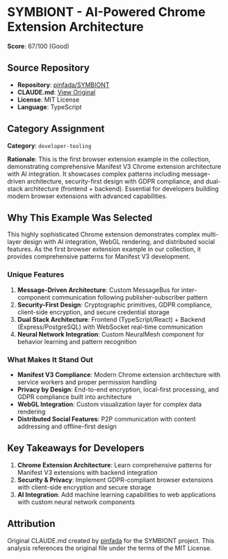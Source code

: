 # SYMBIONT - AI-Powered Chrome Extension Architecture

**Score**: 67/100 (Good)

## Source Repository

- **Repository**: [pinfada/SYMBIONT](https://github.com/pinfada/SYMBIONT)
- **CLAUDE.md**: [View Original](https://github.com/pinfada/SYMBIONT/blob/main/CLAUDE.md)
- **License**: MIT License
- **Language**: TypeScript

## Category Assignment

**Category**: `developer-tooling`

**Rationale**: This is the first browser extension example in the collection, demonstrating comprehensive Manifest V3 Chrome extension architecture with AI integration. It showcases complex patterns including message-driven architecture, security-first design with GDPR compliance, and dual-stack architecture (frontend + backend). Essential for developers building modern browser extensions with advanced capabilities.

## Why This Example Was Selected

This highly sophisticated Chrome extension demonstrates complex multi-layer design with AI integration, WebGL rendering, and distributed social features. As the first browser extension example in our collection, it provides comprehensive patterns for Manifest V3 development.

### Unique Features

1. **Message-Driven Architecture**: Custom MessageBus for inter-component communication following publisher-subscriber pattern
2. **Security-First Design**: Cryptographic primitives, GDPR compliance, client-side encryption, and secure credential storage
3. **Dual Stack Architecture**: Frontend (TypeScript/React) + Backend (Express/PostgreSQL) with WebSocket real-time communication
4. **Neural Network Integration**: Custom NeuralMesh component for behavior learning and pattern recognition

### What Makes It Stand Out

- **Manifest V3 Compliance**: Modern Chrome extension architecture with service workers and proper permission handling
- **Privacy by Design**: End-to-end encryption, local-first processing, and GDPR compliance built into architecture
- **WebGL Integration**: Custom visualization layer for complex data rendering
- **Distributed Social Features**: P2P communication with content addressing and offline-first design

## Key Takeaways for Developers

1. **Chrome Extension Architecture**: Learn comprehensive patterns for Manifest V3 extensions with backend integration
2. **Security & Privacy**: Implement GDPR-compliant browser extensions with client-side encryption and secure storage
3. **AI Integration**: Add machine learning capabilities to web applications with custom neural network components

## Attribution

Original CLAUDE.md created by [pinfada](https://github.com/pinfada) for the SYMBIONT project. This analysis references the original file under the terms of the MIT License.
